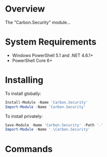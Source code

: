 # Overview

The "Carbon.Security" module...

# System Requirements

* Windows PowerShell 5.1 and .NET 4.6.1+
* PowerShell Core 6+

# Installing

To install globally:

```powershell
Install-Module -Name 'Carbon.Security'
Import-Module -Name 'Carbon.Security'
```

To install privately:

```powershell
Save-Module -Name 'Carbon.Security' -Path '.'
Import-Module -Name '.\Carbon.Security'
```

# Commands
